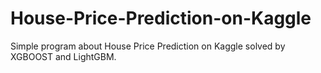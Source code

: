 # House-Price-Prediction-on-Kaggle
Simple program about House Price  Prediction on Kaggle solved by XGBOOST and LightGBM.

